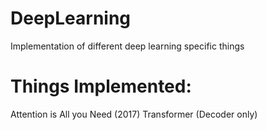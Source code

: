 # DeepLearning
Implementation of different deep learning specific things

# Things Implemented:
Attention is All you Need (2017) Transformer (Decoder only)